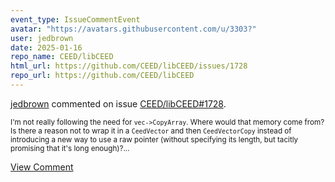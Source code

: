 ```yaml
---
event_type: IssueCommentEvent
avatar: "https://avatars.githubusercontent.com/u/3303?"
user: jedbrown
date: 2025-01-16
repo_name: CEED/libCEED
html_url: https://github.com/CEED/libCEED/issues/1728
repo_url: https://github.com/CEED/libCEED
---
```


<a href='https://github.com/jedbrown' target='_blank'>jedbrown</a> commented on issue <a href='https://github.com/CEED/libCEED/issues/1728' target='_blank'>CEED/libCEED#1728</a>.

<small>I'm not really following the need for `vec->CopyArray`. Where would that memory come from? Is there a reason not to wrap it in a `CeedVector` and then `CeedVectorCopy` instead of introducing a new way to use a raw pointer (without specifying its length, but tacitly promising that it's long enough)?...</small>

<a href='https://github.com/CEED/libCEED/issues/1728' target='_blank'>View Comment</a>